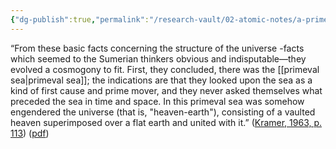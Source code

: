 ```yaml
---
{"dg-publish":true,"permalink":"/research-vault/02-atomic-notes/a-primeval-sea-was-central-to-sumerian-creation-mythology/"}
---
```


“From these basic facts concerning the structure of the universe -facts which seemed to the Sumerian thinkers obvious and indisputable—they evolved a cosmogony to fit. First, they concluded, there was the [[primeval sea\|primeval sea]]; the indications are that they looked upon the sea as a kind of first cause and prime mover, and they never asked themselves what preceded the sea in time and space. In this primeval sea was somehow engendered the universe (that is, "heaven-earth"), consisting of a vaulted heaven superimposed over a flat earth and united with it.” ([Kramer, 1963, p. 113](zotero://select/library/items/TI24BNVH)) ([pdf](zotero://open-pdf/library/items/EY8R4485?page=113&annotation=L5FYPDER))